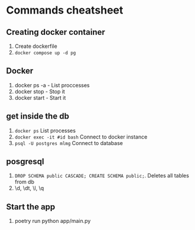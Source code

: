 # Commands cheatsheet

## Creating docker container
1. Create dockerfile
2. `docker compose up -d pg`

## Docker
1. docker ps -a - List proccesses
2. docker stop <id> - Stop it
3. docker start <id> - Start it


## get inside the db
1. `docker ps` List processes
2. `docker exec -it #id bash` Connect to docker instance
3. `psql -U postgres mlmg` Connect to database


## posgresql
1. `DROP SCHEMA public CASCADE; CREATE SCHEMA public;`. Deletes all tables from db
2. \d, \dt, \l, \q

 ## Start the app
1. poetry run python app/main.py 